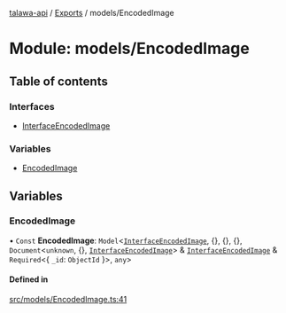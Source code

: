 [talawa-api](../README.md) / [Exports](../modules.md) / models/EncodedImage

# Module: models/EncodedImage

## Table of contents

### Interfaces

- [InterfaceEncodedImage](../interfaces/models_EncodedImage.InterfaceEncodedImage.md)

### Variables

- [EncodedImage](models_EncodedImage.md#encodedimage)

## Variables

### EncodedImage

• `Const` **EncodedImage**: `Model`\<[`InterfaceEncodedImage`](../interfaces/models_EncodedImage.InterfaceEncodedImage.md), \{\}, \{\}, \{\}, `Document`\<`unknown`, \{\}, [`InterfaceEncodedImage`](../interfaces/models_EncodedImage.InterfaceEncodedImage.md)\> & [`InterfaceEncodedImage`](../interfaces/models_EncodedImage.InterfaceEncodedImage.md) & `Required`\<\{ `_id`: `ObjectId`  \}\>, `any`\>

#### Defined in

[src/models/EncodedImage.ts:41](https://github.com/PalisadoesFoundation/talawa-api/blob/e5f7a9d/src/models/EncodedImage.ts#L41)
